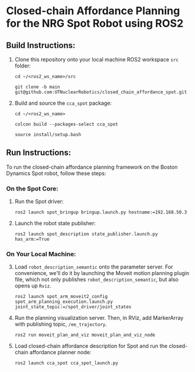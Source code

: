 # Closed-chain Affordance Planning for the NRG Spot Robot using ROS2

## Build Instructions:
1. Clone this repository onto your local machine ROS2 workspace `src` folder:
   ```
   cd ~/<ros2_ws_name>/src
   ```
   ```
   git clone -b main git@github.com:UTNuclearRobotics/closed_chain_affordance_spot.git
   ```

2. Build and source the `cca_spot` package:
   ```
   cd ~/<ros2_ws_name>
   ```
   ```
   colcon build --packages-select cca_spot
   ```
   ```
   source install/setup.bash
   ```

## Run Instructions:
To run the closed-chain affordance planning framework on the Boston Dynamics Spot robot, follow these steps:

### On the Spot Core:

1. Run the Spot driver:
   ```
   ros2 launch spot_bringup bringup.launch.py hostname:=192.168.50.3
   ```

2. Launch the robot state publisher:
   ```
   ros2 launch spot_description state_publisher.launch.py has_arm:=True
   ```

### On Your Local Machine:

3. Load `robot_description_semantic` onto the parameter server. For convenience, we'll do it by launching the Moveit motion planning plugin file, which not only publishes `robot_description_semantic`, but also opens up `Rviz`.
   ```
   ros2 launch spot_arm_moveit2_config spot_arm_planning_execution.launch.py joint_state_topic:=/spot_driver/joint_states
   ```

4. Run the planning visualization server. Then, in RViz, add MarkerArray with publishing topic, `/ee_trajectory`.
   ```
   ros2 run moveit_plan_and_viz moveit_plan_and_viz_node
   ```

5. Load closed-chain affordance description for Spot and run the closed-chain affordance planner node:
   ```
   ros2 launch cca_spot cca_spot_launch.py
   ```
